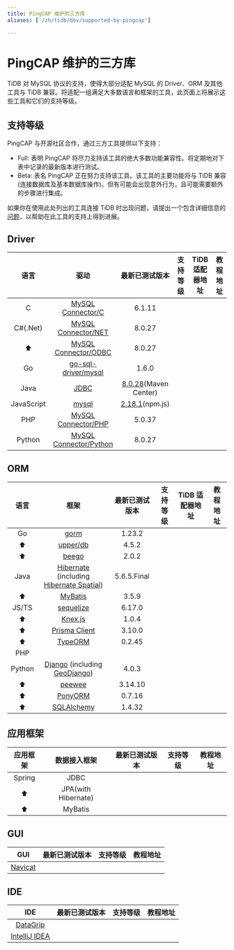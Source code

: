 ```yaml
---
title: PingCAP 维护的三方库
aliases: ['/zh/tidb/dev/supported-by-pingcap']

---
```


# PingCAP 维护的三方库

TiDB 对 MySQL 协议的支持，使得大部分适配 MySQL 的 Driver、ORM 及其他工具与 TiDB 兼容。将适配一组满足大多数语言和框架的工具，此页面上将展示这些工具和它们的支持等级。

## 支持等级

PingCAP 与开源社区合作，通过三方工具提供以下支持：

- Full: 表明 PingCAP 将尽力支持该工具的绝大多数功能兼容性。将定期地对下表中记录的最新版本进行测试。
- Beta: 表名 PingCAP 正在努力支持该工具。该工具的主要功能将与 TiDB 兼容(连接数据库及基本数据库操作)，但有可能会出现意外行为，且可能需要额外的步骤进行集成。

如果你在使用此处列出的工具连接 TiDB 时出现问题，请提出一个包含详细信息的[问题](https://github.com/pingcap/tidb/issues/new?assignees=&labels=type%2Fquestion&template=general-question.md)，以帮助在此工具的支持上得到进展。

## Driver

|    语言    |                                   驱动                                   |                                        最新已测试版本                                        | 支持等级 | TiDB 适配器地址 | 教程地址 |
| :--------: | :----------------------------------------------------------------------: | :------------------------------------------------------------------------------------------: | :------: | :-------------: | :------: |
|     C      |      [MySQL Connector/C](https://downloads.mysql.com/archives/c-c/)      |                                            6.1.11                                            |
|  C#(.Net)  |    [MySQL Connector/NET](https://downloads.mysql.com/archives/c-net/)    |                                            8.0.27                                            |
|     ⬆️     |   [MySQL Connector/ODBC](https://downloads.mysql.com/archives/c-odbc/)   |                                            8.0.27                                            |
|     Go     | [go-sql-driver/mysql](https://pkg.go.dev/github.com/go-sql-driver/mysql) |                                            1.6.0                                             |
|    Java    |          [JDBC](https://dev.mysql.com/doc/connector-j/8.0/en/)           | [8.0.28](https://mvnrepository.com/artifact/mysql/mysql-connector-java/8.0.28)(Maven Center) |
| JavaScript |                [mysql](https://github.com/mysqljs/mysql)                 |                    [2.18.1](https://www.npmjs.com/package/mysql)(npm.js)                     |
|    PHP     |    [MySQL Connector/PHP](https://downloads.mysql.com/archives/c-php/)    |                                            5.0.37                                            |
|   Python   | [MySQL Connector/Python](https://downloads.mysql.com/archives/c-python/) |                                            8.0.27                                            |

## ORM

|  语言  |                                                                                     框架                                                                                      | 最新已测试版本 | 支持等级 | TiDB 适配器地址 | 教程地址 |
| :----: | :---------------------------------------------------------------------------------------------------------------------------------------------------------------------------: | :------------: | :------: | :-------------: | :------: |
|   Go   |                                                                    [gorm](https://github.com/go-gorm/gorm)                                                                    |     1.23.2     |
|   ⬆️   |                                                                    [upper/db](https://github.com/upper/db)                                                                    |     4.5.2      |
|   ⬆️   |                                                                    [beego](https://github.com/beego/beego)                                                                    |     2.0.2      |
|  Java  | [Hibernate](https://hibernate.org/orm/) (including [Hibernate Spatial](https://docs.jboss.org/hibernate/orm/current/userguide/html_single/Hibernate_User_Guide.html#spatial)) |  5.6.5.Final   |
|   ⬆️   |                                                                   [MyBatis](https://mybatis.org/mybatis-3/)                                                                   |     3.5.9      |
| JS/TS  |                                                             [sequelize](https://www.npmjs.com/package/sequelize)                                                              |     6.17.0     |
|   ⬆️   |                                                                        [Knex.js](https://knexjs.org/)                                                                         |     1.0.4      |
|   ⬆️   |                                                                    [Prisma Client](https://www.prisma.io/)                                                                    |     3.10.0     |
|   ⬆️   |                                                               [TypeORM](https://www.npmjs.com/package/typeorm)                                                                |     0.2.45     |
|  PHP   |
| Python |                          [Django](https://pypi.org/project/Django/) (including [GeoDjango](https://docs.djangoproject.com/en/4.0/ref/contrib/gis/))                           |     4.0.3      |
|   ⬆️   |                                                                 [peewee](https://github.com/coleifer/peewee/)                                                                 |    3.14.10     |
|   ⬆️   |                                                                        [PonyORM](https://ponyorm.org/)                                                                        |     0.7.16     |
|   ⬆️   |                                                                   [SQLAlchemy](https://www.sqlalchemy.org/)                                                                   |     1.4.32     |

## 应用框架

| 应用框架 |    数据接入框架     | 最新已测试版本 | 支持等级 | 教程地址 |
| :------: | :-----------------: | :------------: | :------: | :------: |
|  Spring  |        JDBC         |
|    ⬆️    | JPA(with Hibernate) |
|    ⬆️    |       MyBatis       |

## GUI

|                  GUI                   | 最新已测试版本 | 支持等级 | 教程地址 |
| :------------------------------------: | :------------: | :------: | :------: |
| [Navicat](https://www.navicat.com/en/) |

## IDE

|                       IDE                        | 最新已测试版本 | 支持等级 | 教程地址 |
| :----------------------------------------------: | :------------: | :------: | :------: |
| [DataGrip](https://www.jetbrains.com/datagrip/)  |
| [IntelliJ IDEA](https://www.jetbrains.com/idea/) |
